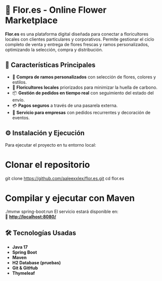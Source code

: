 # 🌸 Flor.es - Online Flower Marketplace

**Flor.es** es una plataforma digital diseñada para conectar a floricultores locales con clientes particulares y corporativos. Permite gestionar el ciclo completo de venta y entrega de flores frescas y ramos personalizados, optimizando la selección, compra y distribución.

## 🚀 Características Principales
- 🌿 **Compra de ramos personalizados** con selección de flores, colores y estilos.
- 📍 **Floricultores locales** priorizados para minimizar la huella de carbono.
- 📦 **Gestión de pedidos en tiempo real** con seguimiento del estado del envío.
- 💳 **Pagos seguros** a través de una pasarela externa.
- 🏢 **Servicio para empresas** con pedidos recurrentes y decoración de eventos.

## ⚙️ Instalación y Ejecución
Para ejecutar el proyecto en tu entorno local:


# Clonar el repositorio
git clone https://github.com/aaleexxlex/flor.es.git
cd flor.es

# Compilar y ejecutar con Maven
./mvnw spring-boot:run
El servicio estará disponible en:  
📌 **[http://localhost:8080/](http://localhost:8080/)**

## 🛠️ Tecnologías Usadas
- **Java 17**
- **Spring Boot**
- **Maven**
- **H2 Database (pruebas)**
- **Git & GitHub**
- **Thymeleaf**
